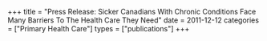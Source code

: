 +++
title = "Press Release: Sicker Canadians With Chronic Conditions Face Many Barriers To The Health Care They Need"
date = 2011-12-12
categories = ["Primary Health Care"]
types = ["publications"]
+++
